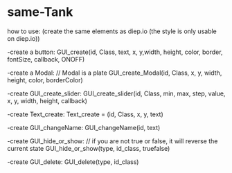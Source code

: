 # same-Tank
how to use: (create the same elements as diep.io (the style is only usable on diep.io))

-create a button:
    GUI_create(id, Class, text, x, y,width, height, color, border, fontSize, callback, ONOFF)
    
-create a Modal:
// Modal is a plate
   GUI_create_Modal(id, Class, x, y, width, height, color, borderColor)

-create GUI_create_slider:
   GUI_create_slider(id, Class, min, max, step, value, x, y, width, height, callback)
   
-create Text_create:
   Text_create = (id, Class, x, y, text)

-create GUI_changeName:
   GUI_changeName(id, text)
   
-create GUI_hide_or_show:
   // if you are not true or false, it will reverse the current state
   GUI_hide_or_show(type, id_class, truefalse)
   
-create GUI_delete:
   GUI_delete(type, id_class)
